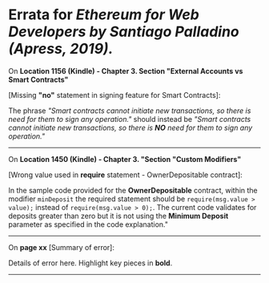 # Errata for *Ethereum for Web Developers by Santiago Palladino (Apress, 2019).*

On **Location 1156 (Kindle) - Chapter 3. Section "External Accounts vs Smart Contracts"** 

[Missing **"no"** statement in signing feature for Smart Contracts]:
 
The phrase *"Smart contracts cannot initiate new transactions, so there is need for them to sign any operation."* should instead be *"Smart contracts cannot initiate new transactions, so there is **NO** need for them to sign any operation."*

***

On **Location 1450 (Kindle) - Chapter 3. "Section "Custom Modifiers"** 

[Wrong value used in **require** statement - OwnerDepositable contract]:
 
In the sample code provided for the **OwnerDepositable** contract, within the modifier `minDeposit` the required statement should be `require(msg.value > value);` instead of `require(msg.value > 0);`. The current code validates for deposits greater than zero but it is not using the **Minimum Deposit** parameter as specified in the code explanation."

***

On **page xx** [Summary of error]:
 
Details of error here. Highlight key pieces in **bold**.

***
